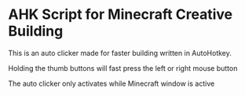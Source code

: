 <h1>AHK Script for Minecraft Creative Building</h1>
<p>This is an auto clicker made for faster building written in AutoHotkey.</p>
<p>Holding the thumb buttons will fast press the left or right mouse button</p>
<p>The auto clicker only activates while Minecraft window is active</p>
